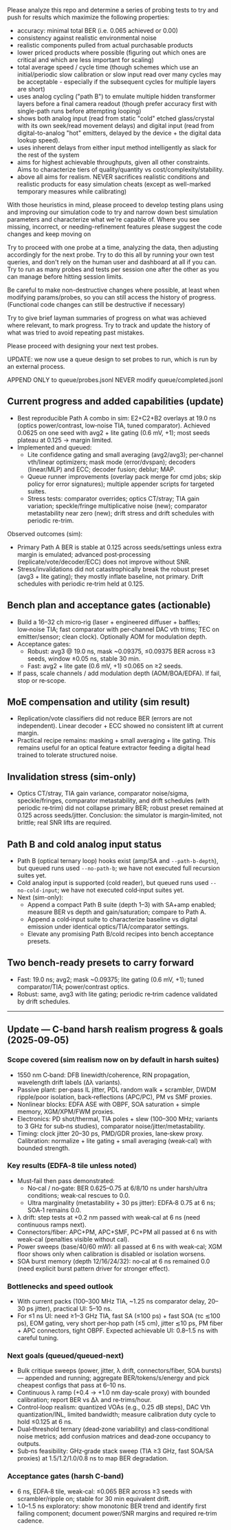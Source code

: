Please analyze this repo and determine a series of probing tests to try and push for results which maximize the following properties:

- accuracy: minimal total BER (i.e. 0.065 achieved or 0.00)
- consistency against realistic environmental noise
- realistic components pulled from actual purchasable products
- lower priced products where possible (figuring out which ones are critical and which are less important for scaling)
- total average speed / cycle time (though schemes which use an initial/periodic slow calibration or slow input read over many cycles may be acceptable - especially if the subsequent cycles for multiple layers are short)
- uses analog cycling ("path B") to emulate multiple hidden transformer layers before a final camera readout (though prefer accuracy first with single-path runs before attempting looping)
- shows both analog input (read from static "cold" etched glass/crystal with its own seek/read movement delays) and digital input (read from digital-to-analog "hot" emitters, delayed by the device + the digital data lookup speed).
- uses inherent delays from either input method intelligently as slack for the rest of the system
- aims for highest achievable throughputs, given all other constraints.  Aims to characterize tiers of quality/quantity vs cost/complexity/stability.
- above all aims for realism.  NEVER sacrifices realistic conditions and realistic products for easy simulation cheats (except as well-marked temporary measures while calibrating)
 
With those heuristics in mind, please proceed to develop testing plans using and improving our simulation code to try and narrow down best simulation parameters and characterize what we're capable of.  Where you see missing, incorrect, or needing-refinement features please suggest the code changes and keep moving on

Try to proceed with one probe at a time, analyzing the data, then adjusting accordingly for the next probe.   Try to do this all by running your own test queries, and don't rely on the human user and dashboard at all if you can.  Try to run as many probes and tests per session one after the other as you can manage before hitting session limits.

Be careful to make non-destructive changes where possible, at least when modifying params/probes, so you can still access the history of progress.  (Functional code changes can still be destructive if necessary)  

Try to give brief layman summaries of progress on what was achieved where relevant, to mark progress.  Try to track and update the history of what was tried to avoid repeating past mistakes.

Please proceed with designing your next test probes.

UPDATE: we now use a queue design to set probes to run, which is run by an external process.

APPEND ONLY to queue/probes.jsonl
NEVER modify queue/completed.jsonl

## Current progress and added capabilities (update)

- Best reproducible Path A combo in sim: E2+C2+B2 overlays at 19.0 ns (optics power/contrast, low‑noise TIA, tuned comparator). Achieved 0.0625 on one seed with avg2 + lite gating (0.6 mV, +1); most seeds plateau at 0.125 → margin limited.
- Implemented and queued:
  - Lite confidence gating and small averaging (avg2/avg3); per‑channel vth/linear optimizers; mask mode (error/dvspan); decoders (linear/MLP) and ECC; decoder fusion; deblur; MAP.
  - Queue runner improvements (overlay pack merge for cmd jobs; skip policy for error signatures); multiple appender scripts for targeted suites.
  - Stress tests: comparator overrides; optics CT/stray; TIA gain variation; speckle/fringe multiplicative noise (new); comparator metastability near zero (new); drift stress and drift schedules with periodic re-trim.

Observed outcomes (sim):
- Primary Path A BER is stable at 0.125 across seeds/settings unless extra margin is emulated; advanced post‑processing (replicate/vote/decoder/ECC) does not improve without SNR.
- Stress/invalidations did not catastrophically break the robust preset (avg3 + lite gating); they mostly inflate baseline, not primary. Drift schedules with periodic re‑trim held at 0.125.

## Bench plan and acceptance gates (actionable)

- Build a 16–32 ch micro‑rig (laser + engineered diffuser + baffles; low‑noise TIA; fast comparator with per‑channel DAC vth trims; TEC on emitter/sensor; clean clock). Optionally AOM for modulation depth.
- Acceptance gates:
  - Robust: avg3 @ 19.0 ns, mask ~0.09375, ≤0.09375 BER across ≥3 seeds, window ±0.05 ns, stable 30 min.
  - Fast: avg2 + lite gate (0.6 mV, +1) ≤0.065 on ≥2 seeds.
- If pass, scale channels / add modulation depth (AOM/BOA/EDFA). If fail, stop or re‑scope.

## MoE compensation and utility (sim result)

- Replication/vote classifiers did not reduce BER (errors are not independent). Linear decoder + ECC showed no consistent lift at current margin.
- Practical recipe remains: masking + small averaging + lite gating. This remains useful for an optical feature extractor feeding a digital head trained to tolerate structured noise.

## Invalidation stress (sim-only)

- Optics CT/stray, TIA gain variance, comparator noise/sigma, speckle/fringes, comparator metastability, and drift schedules (with periodic re‑trim) did not collapse primary BER; robust preset remained at 0.125 across seeds/jitter. Conclusion: the simulator is margin‑limited, not brittle; real SNR lifts are required.

## Path B and cold analog input status

- Path B (optical ternary loop) hooks exist (amp/SA and `--path-b-depth`), but queued runs used `--no-path-b`; we have not executed full recursion suites yet.
- Cold analog input is supported (cold reader), but queued runs used `--no-cold-input`; we have not executed cold‑input suites yet.
- Next (sim-only):
  - Append a compact Path B suite (depth 1–3) with SA+amp enabled; measure BER vs depth and gain/saturation; compare to Path A.
  - Append a cold‑input suite to characterize baseline vs digital emission under identical optics/TIA/comparator settings.
  - Elevate any promising Path B/cold recipes into bench acceptance presets.

## Two bench‑ready presets to carry forward

- Fast: 19.0 ns; avg2; mask ~0.09375; lite gating (0.6 mV, +1); tuned comparator/TIA; power/contrast optics.
- Robust: same, avg3 with lite gating; periodic re‑trim cadence validated by drift schedules.

---

## Update — C‑band harsh realism progress & goals (2025‑09‑05)

### Scope covered (sim realism now on by default in harsh suites)
- 1550 nm C‑band: DFB linewidth/coherence, RIN propagation, wavelength drift labels (Δλ variants).
- Passive plant: per‑pass IL jitter, PDL random walk + scrambler, DWDM ripple/poor isolation, back‑reflections (APC/PC), PM vs SMF proxies.
- Nonlinear blocks: EDFA ASE with OBPF, SOA saturation + simple memory, XGM/XPM/FWM proxies.
- Electronics: PD shot/thermal, TIA poles + slew (100–300 MHz; variants to 3 GHz for sub‑ns studies), comparator noise/jitter/metastability.
- Timing: clock jitter 20–30 ps, PMD/GDR proxies, lane‑skew proxy. Calibration: normalize + lite gating + small averaging (weak‑cal) with bounded strength.

### Key results (EDFA‑8 tile unless noted)
- Must‑fail then pass demonstrated:
  - No‑cal / no‑gate: BER 0.625–0.75 at 6/8/10 ns under harsh/ultra conditions; weak‑cal rescues to 0.0.
  - Ultra marginality (metastability + 30 ps jitter): EDFA‑8 0.75 at 6 ns; SOA‑1 remains 0.0.
- λ drift: step tests at +0.2 nm passed with weak‑cal at 6 ns (need continuous ramps next).
- Connectors/fiber: APC+PM, APC+SMF, PC+PM all passed at 6 ns with weak‑cal (penalties visible without cal).
- Power sweeps (base/40/60 mW): all passed at 6 ns with weak‑cal; XGM floor shows only when calibration is disabled or isolation worsens.
- SOA burst memory (depth 12/16/24/32): no‑cal at 6 ns remained 0.0 (need explicit burst pattern driver for stronger effect).

### Bottlenecks and speed outlook
- With current packs (100–300 MHz TIA, ~1.25 ns comparator delay, 20–30 ps jitter), practical UI: 5–10 ns.
- For ≤1 ns UI: need ≥1–3 GHz TIA, fast SA (≤100 ps) + fast SOA (τc ≲100 ps), EOM gating, very short per‑hop path (≤5 cm), jitter ≲10 ps, PM fiber + APC connectors, tight OBPF. Expected achievable UI: 0.8–1.5 ns with careful tuning.

### Next goals (queued/queued‑next)
- Bulk critique sweeps (power, jitter, λ drift, connectors/fiber, SOA bursts) — appended and running; aggregate BER/tokens/s/energy and pick cheapest configs that pass at 6–10 ns.
- Continuous λ ramp (+0.4 → +1.0 nm day‑scale proxy) with bounded calibration; report BER vs Δλ and re‑trims/hour.
- Control‑loop realism: quantized VOAs (e.g., 0.25 dB steps), DAC Vth quantization/INL, limited bandwidth; measure calibration duty cycle to hold ≤0.125 at 6 ns.
- Dual‑threshold ternary (dead‑zone variability) and class‑conditional noise metrics; add confusion matrices and dead‑zone occupancy to outputs.
- Sub‑ns feasibility: GHz‑grade stack sweep (TIA ≥3 GHz, fast SOA/SA proxies) at 1.5/1.2/1.0/0.8 ns to map BER degradation.

### Acceptance gates (harsh C‑band)
- 6 ns, EDFA‑8 tile, weak‑cal: ≤0.065 BER across ≥3 seeds with scrambler/ripple on; stable for 30 min equivalent drift.
- 1.0–1.5 ns exploratory: show monotonic BER trend and identify first failing component; document power/SNR margins and required re‑trim cadence.
